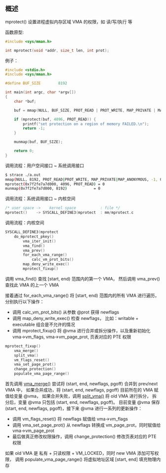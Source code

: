 ## 概述

mprotect() 设置进程虚拟内存区域 VMA 的权限，如 读/写/执行 等

函数原型:

```c
#include <sys/mman.h>

int mprotect(void *addr, size_t len, int prot);
```

例子：

```c
#include <stdio.h>
#include <sys/mman.h>

#define BUF_SIZE        8192

int main(int argc, char *argv[])
{
    char *buf;

    buf = mmap(NULL, BUF_SIZE, PROT_READ | PROT_WRITE, MAP_PRIVATE | MAP_ANONYMOUS, -1, 0);

    if (mprotect(buf, 4096, PROT_READ)) {
        printf("set protection on a region of memory FAILED.\n");
        return -1;
    }

    munmap(buf, BUF_SIZE);

    return 0;
}
```

调用流程：用户空间接口 ~ 系统调用接口

```bash
$ strace ./a.out
mmap(NULL, 8192, PROT_READ|PROT_WRITE, MAP_PRIVATE|MAP_ANONYMOUS, -1, 0) = 0x7f2fe7a7d000
mprotect(0x7f2fe7a7d000, 4096, PROT_READ) = 0
munmap(0x7f2fe7a7d000, 8192)            = 0
```

调用流程：系统调用接口 ~ 内核空间

```c
/* user space ->    kernel space           : file */
mprotect()    -> SYSCALL_DEFINE3(mprotect  : mm/mprotect.c
```

调用流程：内核空间

```c
SYSCALL_DEFINE3(mprotect
    do_mprotect_pkey()
        vma_iter_init()
        vma_find()
        vma_prev()
        for_each_vma_range()
            calc_vm_prot_bits()
        map_deny_write_exec()
        mprotect_fixup()
```

调用 vma_find() 查找 [start, end) 范围内的第一个 VMA，
然后调用 vma_prev() 查找此 VMA 的上一个 VMA

接着通过 for_each_vma_range() 将 [start, end) 范围内的所有 VMA 进行遍历，
分别执行以下操作：

* 调用 calc_vm_prot_bits() 从参数 @prot 获得 newflags
* 调用 map_deny_write_exec() 检查 newflags，
  比如：writable + executable 组合是不允许的情况
* 调用 mprotect_fixup() 将 @vma 进行合并或拆分操作，以及重新初始化 vma->vm_flags,
  vma->vm_page_prot, 页表对应的 PTE 权限

```c
mprotect_fixup()
    vma_merge()
    split_vma()
    vm_flags_reset()
    vma_set_page_prot()
    change_protection()
    populate_vma_page_range()
```

首先调用 [vma_merge()](../function_parse/vma_merge.md) 尝试将
(start, end, newflags, pgoff) 合并到 prev/next VMA 中，
如果合并成功，将 (start, end, newflags, pgoff) 目前所在的 VMA 赋值给变量 @vma，
如果合并失败，调用 [split_vma()](../function_parse/split_vma.md) 将 old VMA 进行拆分，
拆分后，变量 @vma 只包括 (start, end, newflags, pgoff)。
目前变量 @vma 保存 (start, end, newflags, pgoff)，接下来 @vma 进行一系列的更新操作：

* 调用 vm_flags_reset() 将 newflags 赋值给 vma->vm_flags
* 调用 vma_set_page_prot() 从 newflags 转换成 vm_page_prot，同时赋值给 vma->vm_page_prot
* 最后做真正修改权限操作，调用 change_protection() 修改页表对应的 PTE 权限

如果 old VMA 是 私有 + 只读权限 + VM_LOCKED，同时 new VMA 添加可写权限，
调用 populate_vma_page_range() 将虚拟地址区域 [start, end] 填充物理内存
